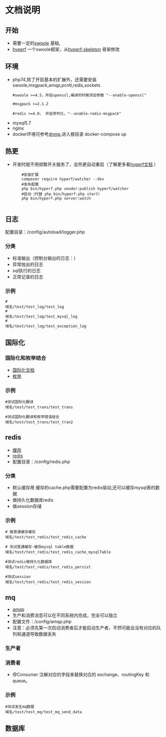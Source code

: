 # 文档说明

## 开始
 * 需要一定的[swoole](https://wiki.swoole.com/#/) 基础,
 * [hyperf](https://hyperf.wiki/2.2/#/) 一个swoole框架，从[hyperf-skeleton](https://github.com/hyperf/hyperf-skeleton) 骨架修改
 
## 环境
 * php74,除了开启基本的扩展外，还需要安装swoole,msgpack,amqp,pcntl,redis,sockets
   ```shell
   #swoole >=4.5，开启openssl,编译的时候添加参数 "--enable-openssl"
   
   #msgpack >=2.1.2
   
   #redis >=4.0， 开启序列化，"--enable-redis-msgpack"
   ```
 * mysql5.7
 * nginx
 * docker环境可参考[dnmp](https://github.com/DIFF0815/dnmp),进入根目录 docker-compose up

## 热更
* 开发时就不用频繁开关服务了，会热更自动重启（了解更多看[hyperf文档](https://hyperf.wiki/2.2/#/zh-cn/watcher?id=%e7%83%ad%e6%9b%b4%e6%96%b0-watcher) ）
   ```shell
       #安装扩展
       composer require hyperf/watcher --dev
       #发布配置
       php bin/hyperf.php vendor:publish hyperf/watcher
       #启动（代替 php bin/hyperf.php start）
       php bin/hyperf.php server:watch
    
   ```

## 日志
   配置目录：/config/autoload/logger.php
### 分类
   * 标准输出（控制台输出的日志：） 
   * 异常抛出的日志
   * sql执行的日志
   * 正常记录的日志
### 示例
   ```shell
   # 
   域名/test/test_log/test_log
   # 
   域名/test/test_log/test_mysql_log
   # 
   域名/test/test_log/test_exception_log
   
   ```

## 国际化
### 国际化和枚举结合
  * [国际化文档](https://hyperf.wiki/2.2/#/zh-cn/translation)
  * [枚举](https://hyperf.wiki/2.2/#/zh-cn/constants)
### 示例
   ```shell
   #测试国际化翻译
   域名/test/test_trans/test_trans
   
   #测试国际化翻译和枚举错误结合
   域名/test/test_trans/test_tran2

   ```

## redis
   * [缓存](https://hyperf.wiki/2.2/#/zh-cn/cache)
   * [redis](https://hyperf.wiki/2.2/#/zh-cn/redis)
   * 配置目录：/config/redis.php
### 分类
   * 默认缓存用
     缓存的cache.php需要配置为redis驱动,还可以缓存mysql表的数据
   * 做持久化数据库redis
   * 做session存储
### 示例
   ```shell
   # 做普通缓存缓存
   域名/test/test_redis/test_redis_cache
   
   # 测试普通缓存-缓存mysql table数据
   域名/test/test_redis/test_redis_cache_mysqlTable
   
   #测试redis做持久化数据库
   域名/test/test_redis/test_redis_persist
   
   #测试session
   域名/test/test_redis/test_redis_session

   ```

## mq
  * [amqp](https://hyperf.wiki/2.2/#/zh-cn/amqp)
  * 生产和消费消息可以在不同系统内完成，完全可以独立
  * 配置文件：/config/amqp.php
  * 注意：必须先第一次启动消费者后才能启动生产者，不然可能会没有对应的队列和通道导致数据丢失

### 生产者
### 消费者
  * @Consumer 注解对应的字段来替换对应的 exchange、routingKey 和 queue。 

### 示例
  ```shell
  #测试发生mq数据
  域名/test/test_mq/test_mq_send_data
  
  ```

## 数据库

